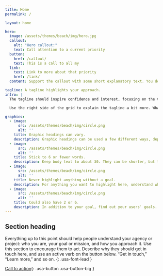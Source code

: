 ```yaml
---
title: Home
permalink: /

layout: home

hero:
  image: /assets/themes/beach/img/hero.jpg
  callout:
    alt: "Hero callout:"
    text: Call attention to a current priority
  button:
    href: /callout/
    text: This is a call to all my
  link:
    text: Link to more about that priority
    href: /link/
  content: Support the callout with some short explanatory text. You don't need more than a couple of sentences.

tagline: A tagline highlights your approach.
intro: |
  The tagline should inspire confidence and interest, focusing on the value that your overall approach offers to your audience. Use a heading typeface and keep your tagline to just a few words, and don’t confuse or mystify.

  Use the right side of the grid to explain the tagline a bit more. What are your goals? How do you do your work? Write in the present tense, and stay brief here. People who are interested can find details on internal pages.

graphics:
  - image:
      src: /assets/themes/beach/img/circle.png
      alt: ''
    title: Graphic headings can vary.
    description: Graphic headings can be used a few different ways, depending on what your landing page is for. Highlight your values, specific program areas, or results.
  - image:
      src: /assets/themes/beach/img/circle.png
      alt: ''
    title: Stick to 6 or fewer words.
    description: Keep body text to about 30. They can be shorter, but try to be somewhat balanced across all four. It creates a clean appearance with good spacing.
  - image:
      src: /assets/themes/beach/img/circle.png
      alt: ''
    title: Never highlight anything without a goal.
    description: For anything you want to highlight here, understand what your users know now, and what activity or impression you want from them after they see it.
  - image:
      src: /assets/themes/beach/img/circle.png
      alt: ''
    title: Could also have 2 or 6.
    description: In addition to your goal, find out your users’ goals. What do they want to know or do that supports your mission? Use these headings to show those.
---
```


## Section heading

Everything up to this point should help people understand your agency or project: who you are, your goal or mission, and how you approach it. Use this section to encourage them to act. Describe why they should get in touch here, and use an active verb on the button below. “Get in touch,” “Learn more,” and so on.
{: .usa-font-lead }

[Call to action](#){: .usa-button .usa-button-big }

